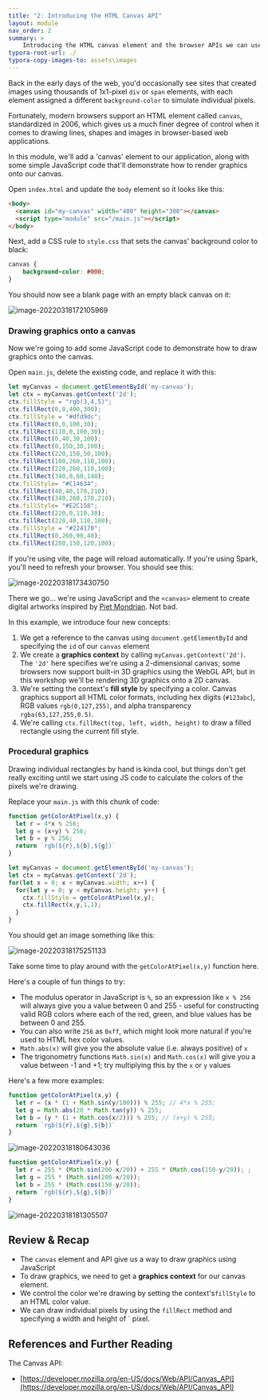 ```yaml
---
title: "2: Introducing the HTML Canvas API"
layout: module
nav_order: 2
summary: >
    Introducing the HTML canvas element and the browser APIs we can use to work with it.
typora-root-url: ./
typora-copy-images-to: assets\images
---
```


Back in the early days of the web, you'd occasionally see sites that created images using thousands of 1x1-pixel `div` or `span` elements, with each element assigned a different `background-color` to simulate individual pixels.

Fortunately, modern browsers support an HTML element called `canvas`, standardized in 2006, which gives us a much finer degree of control when it comes to drawing lines, shapes and images in browser-based web applications.

In this module, we'll add a 'canvas' element to our application, along with some simple JavaScript code that'll demonstrate how to render graphics onto our canvas.

Open `index.html` and update the `body` element so it looks like this:

```html
<body>
  <canvas id="my-canvas" width="400" height="300"></canvas>
  <script type="module" src="/main.js"></script>
</body>
```

Next, add a CSS rule to `style.css` that sets the canvas' background color to black:

```css
canvas {
    background-color: #000;
}
```

You should now see a blank page with an empty black canvas on it:

![image-20220318172105969](/assets/images/image-20220318172105969.png)

### Drawing graphics onto a canvas

Now we're going to add some JavaScript code to demonstrate how to draw graphics onto the canvas.

Open `main.js`, delete the existing code, and replace it with this:

```javascript
let myCanvas = document.getElementById('my-canvas');
let ctx = myCanvas.getContext('2d');
ctx.fillStyle = "rgb(3,4,5)";
ctx.fillRect(0,0,400,300);
ctx.fillStyle = "#dfd9dc";
ctx.fillRect(0,0,100,30);
ctx.fillRect(110,0,100,30);
ctx.fillRect(0,40,30,100);
ctx.fillRect(0,150,30,100);
ctx.fillRect(220,150,50,100);
ctx.fillRect(100,260,110,100);
ctx.fillRect(220,260,110,100);
ctx.fillRect(340,0,60,140);
ctx.fillStyle= "#C14634";
ctx.fillRect(40,40,170,210);
ctx.fillRect(340,260,170,210);
ctx.fillStyle= "#E2C158";
ctx.fillRect(220,0,110,30);
ctx.fillRect(220,40,110,100);
ctx.fillStyle = "#224170";
ctx.fillRect(0,260,90,40);
ctx.fillRect(280,150,120,100);
```

If you're using vite, the page will reload automatically. If you're using Spark, you'll need to refresh your browser. You should see this:

![image-20220318173430750](/assets/images/image-20220318173430750.png)

There we go... we're using JavaScript and the `<canvas>` element to create digital artworks inspired by [Piet Mondrian](https://en.wikipedia.org/wiki/Piet_Mondrian). Not bad.

In this example, we introduce four new concepts:

1. We get a reference to the canvas using `document.getElementById` and specifying the `id` of our `canvas` element
2. We create a **graphics context** by calling `myCanvas.getContext('2d')`. The `'2d'` here specifies we're using a 2-dimensional canvas; some browsers now support built-in 3D graphics using the WebGL API, but in this workshop we'll be rendering 3D graphics onto a 2D canvas.
3. We're setting the context's **fill style** by specifying a color. Canvas graphics support all HTML color formats, including hex digits (`#123abc`), RGB values `rgb(0,127,255)`, and alpha transparency `rgba(63,127,255,0.5)`.
4. We're calling `ctx.fillRect(top, left, width, height)` to draw a filled rectangle using the current fill style.

### Procedural graphics

Drawing individual rectangles by hand is kinda cool, but things don't get really exciting until we start using JS code to calculate the colors of the pixels we're drawing.

Replace your `main.js` with this chunk of code:

```javascript
function getColorAtPixel(x,y) {
  let r = 4*x % 256;
  let g = (x+y) % 256;
  let b = y % 256;
  return `rgb(${r},${b},${g})`
}

let myCanvas = document.getElementById('my-canvas');
let ctx = myCanvas.getContext('2d');
for(let x = 0; x < myCanvas.width; x++) {
  for(let y = 0; y < myCanvas.height; y++) {    
    ctx.fillStyle = getColorAtPixel(x,y);
    ctx.fillRect(x,y,1,1);
  }
}
```

You should get an image something like this:

![image-20220318175251133](/assets/images/image-20220318175251133.png)

Take some time to play around with the `getColorAtPixel(x,y)` function here.

Here's a couple of fun things to try:

* The modulus operator in JavaScript is `%`, so an expression like `x % 256` will always give you a value between 0 and 255 - useful for constructing valid RGB colors where each of the red, green, and blue values has be between 0 and 255.
* You can also write `256` as `0xff`, which might look more natural if you're used to HTML hex color values.
* `Math.abs(x)` will give you the absolute value (i.e. always positive) of `x`
* The trigonometry functions `Math.sin(x)` and `Math.cos(x)` will give you a value between -1 and +1; try multiplying this by the `x` or `y` values

Here's a few more examples:

```javascript
function getColorAtPixel(x,y) {
  let r = (x * (1 + Math.sin(y/100))) % 255; // 4*x % 255;
  let g = Math.abs(20 * Math.tan(y)) % 255;
  let b = (y * (1 + Math.cos(x/2))) % 255; // (x+y) % 255;
  return `rgb(${r},${g},${b})`
}
```

![image-20220318180643036](/assets/images/image-20220318180643036.png)

```javascript
function getColorAtPixel(x,y) {
  let r = 255 * (Math.sin(200-x/20)) + 255 * (Math.cos(150-y/20)); ;
  let g = 255 * (Math.sin(200-x/20));
  let b = 255 * (Math.cos(150-y/20)); 
  return `rgb(${r},${g},${b})`
}
```

![image-20220318181305507](/assets/images/image-20220318181305507.png)

## Review & Recap

* The `canvas` element and API give us a way to draw graphics using JavaScript
* To draw graphics, we need to get a **graphics context** for our canvas element.
* We control the color we're drawing by setting the context's`fillStyle` to an HTML color value.
* We can draw individual pixels by using the `fillRect` method and specifying a width and height of ` pixel.

## References and Further Reading

The Canvas API:

* [https://developer.mozilla.org/en-US/docs/Web/API/Canvas_API](https://developer.mozilla.org/en-US/docs/Web/API/Canvas_API)
